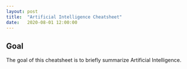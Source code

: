 ```yaml
---
layout: post
title:  "Artificial Intelligence Cheatsheet"
date:   2020-08-01 12:00:00
---
```


## Goal

The goal of this cheatsheet is to briefly summarize Artificial Intelligence.


